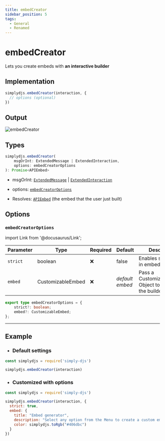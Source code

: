 ```yaml
---
title: embedCreator
sidebar_position: 5
tags:
  - General
  - Renamed
---
```


# embedCreator

Lets you create embeds with **an interactive builder**


## Implementation

```js
simplydjs.embedCreator(interaction, { 
  // options (optional)
})
```


## Output

![embedCreator](https://i.postimg.cc/HWbXgwZV/image.png)

## Types
```ts
simplydjs.embedCreator(
	msgOrInt: ExtendedMessage | ExtendedInteraction,
	options: embedCreatorOptions
): Promise<APIEmbed>
```

- msgOrInt: [`ExtendedMessage`](/docs/typedef/extendedmessage.md) | [`ExtendedInteraction`](/docs/typedef/extendedinteraction.md)
- options: [`embedCreatorOptions`](#embedcreatoroptions)

- Resolves: [`APIEmbed`](https://discord-api-types.dev/api/discord-api-types-v10/interface/APIEmbed) (the embed that the user just built)

## Options

### `embedCreatorOptions`

import Link from '@docusaurus/Link';

| Parameter | Type | Required | Default    | Description |
| --------- | ----- | -------- | -------- | ---------- |
| `strict` | <Link to="https://developer.mozilla.org/en-US/docs/Web/JavaScript/Reference/Global_Objects/Boolean">boolean</Link>       | ❌ | false | Enables strict mode in embedCreator |
| `embed` | <Link to="/docs/typedef/customizableembed.md">CustomizableEmbed</Link>         | ❌        | _default embed_  | Pass a CustomizableEmbed Object to customize the builder embed  |

```ts
export type embedCreatorOptions = {
	strict?: boolean;
	embed?: CustomizableEmbed;
};
```

-----------------

## Example

- ### Default settings

```js title="embedCreator.js"
const simplydjs = require('simply-djs')

simplydjs.embedCreator(interaction)
```

- ### Customized with options

```js title="embedCreator.js"
const simplydjs = require('simply-djs')

simplydjs.embedCreator(interaction, { 
  strict: true,
  embed: {
	title: "Embed generator",
	description: "Select any option from the Menu to create a custom embed.",
	color: simplydjs.toRgb("#406dbc")
  }
})
```
